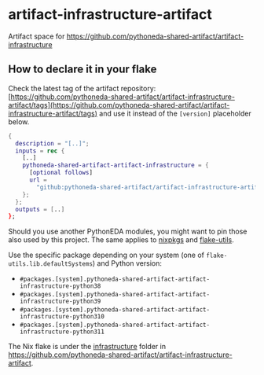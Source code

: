 # artifact-infrastructure-artifact

Artifact space for <https://github.com/pythoneda-shared-artifact/artifact-infrastructure>

## How to declare it in your flake

Check the latest tag of the artifact repository: [https://github.com/pythoneda-shared-artifact/artifact-infrastructure-artifact/tags](https://github.com/pythoneda-shared-artifact/artifact-infrastructure-artifact/tags) and use it instead of the `[version]` placeholder below.

```nix
{
  description = "[..]";
  inputs = rec {
    [..]
    pythoneda-shared-artifact-artifact-infrastructure = {
      [optional follows]
      url =
        "github:pythoneda-shared-artifact/artifact-infrastructure-artifact/[version]?dir=artifact-infrastructure";
    };
  };
  outputs = [..]
};
```

Should you use another PythonEDA modules, you might want to pin those also used by this project. The same applies to [nixpkgs](https://github.com/nixos/nixpkgs "nixpkgs") and [flake-utils](https://github.com/numtide/flake-utils "flake-utils").

Use the specific package depending on your system (one of `flake-utils.lib.defaultSystems`) and Python version:

- `#packages.[system].pythoneda-shared-artifact-artifact-infrastructure-python38` 
- `#packages.[system].pythoneda-shared-artifact-artifact-infrastructure-python39` 
- `#packages.[system].pythoneda-shared-artifact-artifact-infrastructure-python310` 
- `#packages.[system].pythoneda-shared-artifact-artifact-infrastructure-python311` 

The Nix flake is under the 
[infrastructure](https://github.com/pythoneda-shared-artifact/artifact-infrastructure-artifact/tree/main/artifact-infrastructure "artifact-infrastructure") folder in <https://github.com/pythoneda-shared-artifact/artifact-infrastructure-artifact>.

